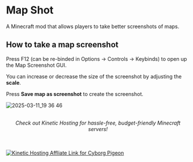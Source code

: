 # Map Shot

A Minecraft mod that allows players to take better screenshots of maps.

## How to take a map screenshot

Press F12 (can be re-binded in Options -> Controls -> Keybinds) to open up the Map Screenshot GUI.

You can increase or decrease the size of the screenshot by adjusting the **scale**. 

Press **Save map as screenshot** to create the screenshot. 

![2025-03-11_19 36 46](https://github.com/user-attachments/assets/5f8414b9-d41a-4b77-be83-10ce6dbff58f)

<br>
<center><i>Check out Kinetic Hosting for hassle-free, budget-friendly Minecraft servers!</i></center>
<br>
<br>

[![Kinetic Hosting Affliate Link for Cyborg Pigeon](https://i.imgur.com/OVfuXg1.png)](https://client.kinetichosting.net/aff.php?aff=587)


